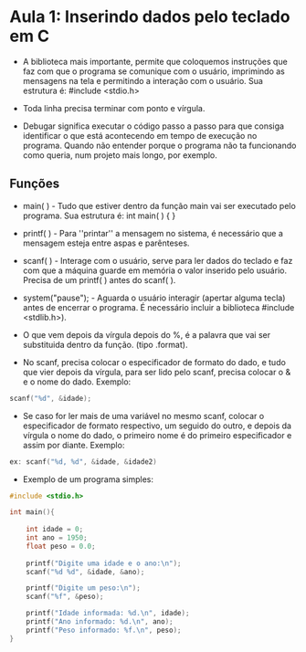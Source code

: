 # Aula 1: Inserindo dados pelo teclado em C

* A biblioteca mais importante, permite que coloquemos instruções que faz com que o programa se comunique com o usuário, imprimindo as mensagens na tela e permitindo a interação com o usuário. Sua estrutura é:  #include <stdio.h> 

* Toda linha precisa terminar com ponto e vírgula. 

* Debugar significa executar o código passo a passo para que consiga identificar o que está acontecendo em tempo de execução no programa. Quando não entender porque o programa não ta funcionando como queria, num projeto mais longo, por exemplo. 

## Funções

* main( ) - Tudo que estiver dentro da função main vai ser executado pelo programa. Sua estrutura é:  int main( )  { 
} 
* printf( ) - Para ''printar'' a mensagem no sistema, é necessário que a mensagem esteja entre aspas e parênteses. 
* scanf( ) -  Interage com o usuário, serve para ler dados do teclado e faz com que a máquina guarde em memória o valor inserido pelo usuário. Precisa de um printf( ) antes do scanf( ). 
* system("pause"); - Aguarda o usuário interagir (apertar alguma tecla) antes de encerrar o programa. É necessário incluir a biblioteca #include <stdlib.h>). 
 
* O que vem depois da vírgula depois do %, é a palavra que vai ser substituida dentro da função. (tipo .format). 

 

* No scanf, precisa colocar o especificador de formato do dado, e tudo que vier depois da vírgula, para ser lido pelo scanf, precisa colocar o & e o nome do dado. Exemplo: 

~~~c
scanf("%d", &idade);
~~~
 

* Se caso for ler mais de uma variável no mesmo scanf, colocar o especificador de formato respectivo, um seguido do outro, e depois da vírgula o nome do dado, o primeiro nome é do primeiro especificador e assim por diante. Exemplo: 

~~~c
ex: scanf("%d, %d", &idade, &idade2)               
~~~

* Exemplo de um programa simples:

~~~c
#include <stdio.h>

int main(){
    
    int idade = 0;
    int ano = 1950;
    float peso = 0.0;
    
    printf("Digite uma idade e o ano:\n");
    scanf("%d %d", &idade, &ano);

    printf("Digite um peso:\n");
    scanf("%f", &peso);

    printf("Idade informada: %d.\n", idade);
    printf("Ano informado: %d.\n", ano);
    printf("Peso informado: %f.\n", peso);
}
~~~
    
